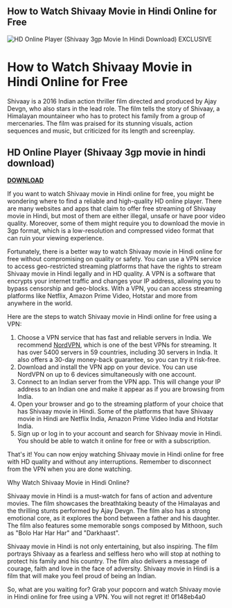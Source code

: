 ## How to Watch Shivaay Movie in Hindi Online for Free

 
![HD Online Player (Shivaay 3gp Movie In Hindi Download) __EXCLUSIVE__](https://encrypted-tbn2.gstatic.com/images?q=tbn:ANd9GcRZ5hmr4Rukh_nghQx6M6GJ7h2_muw85Ogw1L0Xqu3Ffu1N-SsG9U8-2m4)

 
# How to Watch Shivaay Movie in Hindi Online for Free
 
Shivaay is a 2016 Indian action thriller film directed and produced by Ajay Devgn, who also stars in the lead role. The film tells the story of Shivaay, a Himalayan mountaineer who has to protect his family from a group of mercenaries. The film was praised for its stunning visuals, action sequences and music, but criticized for its length and screenplay.
 
## HD Online Player (Shivaay 3gp movie in hindi download)


[**DOWNLOAD**](https://www.google.com/url?q=https%3A%2F%2Furllio.com%2F2tLjFO&sa=D&sntz=1&usg=AOvVaw2iwtfc5ShnGmbnyQ97SW0y)

 
If you want to watch Shivaay movie in Hindi online for free, you might be wondering where to find a reliable and high-quality HD online player. There are many websites and apps that claim to offer free streaming of Shivaay movie in Hindi, but most of them are either illegal, unsafe or have poor video quality. Moreover, some of them might require you to download the movie in 3gp format, which is a low-resolution and compressed video format that can ruin your viewing experience.
 
Fortunately, there is a better way to watch Shivaay movie in Hindi online for free without compromising on quality or safety. You can use a VPN service to access geo-restricted streaming platforms that have the rights to stream Shivaay movie in Hindi legally and in HD quality. A VPN is a software that encrypts your internet traffic and changes your IP address, allowing you to bypass censorship and geo-blocks. With a VPN, you can access streaming platforms like Netflix, Amazon Prime Video, Hotstar and more from anywhere in the world.
 
Here are the steps to watch Shivaay movie in Hindi online for free using a VPN:
 
1. Choose a VPN service that has fast and reliable servers in India. We recommend [NordVPN](https://www.nordvpn.com/), which is one of the best VPNs for streaming. It has over 5400 servers in 59 countries, including 30 servers in India. It also offers a 30-day money-back guarantee, so you can try it risk-free.
2. Download and install the VPN app on your device. You can use NordVPN on up to 6 devices simultaneously with one account.
3. Connect to an Indian server from the VPN app. This will change your IP address to an Indian one and make it appear as if you are browsing from India.
4. Open your browser and go to the streaming platform of your choice that has Shivaay movie in Hindi. Some of the platforms that have Shivaay movie in Hindi are Netflix India, Amazon Prime Video India and Hotstar India.
5. Sign up or log in to your account and search for Shivaay movie in Hindi. You should be able to watch it online for free or with a subscription.

That's it! You can now enjoy watching Shivaay movie in Hindi online for free with HD quality and without any interruptions. Remember to disconnect from the VPN when you are done watching.
  
Why Watch Shivaay Movie in Hindi Online?
 
Shivaay movie in Hindi is a must-watch for fans of action and adventure movies. The film showcases the breathtaking beauty of the Himalayas and the thrilling stunts performed by Ajay Devgn. The film also has a strong emotional core, as it explores the bond between a father and his daughter. The film also features some memorable songs composed by Mithoon, such as "Bolo Har Har Har" and "Darkhaast".
 
Shivaay movie in Hindi is not only entertaining, but also inspiring. The film portrays Shivaay as a fearless and selfless hero who will stop at nothing to protect his family and his country. The film also delivers a message of courage, faith and love in the face of adversity. Shivaay movie in Hindi is a film that will make you feel proud of being an Indian.
 
So, what are you waiting for? Grab your popcorn and watch Shivaay movie in Hindi online for free using a VPN. You will not regret it!
 0f148eb4a0
